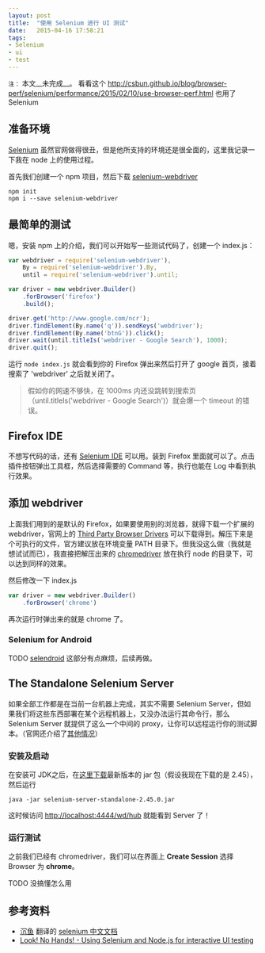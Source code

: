```yaml
---
layout: post
title:  "使用 Selenium 进行 UI 测试"
date:   2015-04-16 17:58:21
tags:
- Selenium
- ui
- test
---
```


`注：` 本文__未完成__。
看看这个 http://csbun.github.io/blog/browser-perf/selenium/performance/2015/02/10/use-browser-perf.html 也用了 Selenium

<!-- more -->

## 准备环境

[Selenium](http://www.seleniumhq.org/) 虽然官网做得很丑，但是他所支持的环境还是很全面的，这里我记录一下我在 node 上的使用过程。

首先我们创建一个 npm 项目，然后下载 [selenium-webdriver](https://www.npmjs.com/package/selenium-webdriver)

```
npm init
npm i --save selenium-webdriver
```


## 最简单的测试

嗯，安装 npm 上的介绍，我们可以开始写一些测试代码了，创建一个 index.js：

```javascript
var webdriver = require('selenium-webdriver'),
    By = require('selenium-webdriver').By,
    until = require('selenium-webdriver').until;

var driver = new webdriver.Builder()
    .forBrowser('firefox')
    .build();

driver.get('http://www.google.com/ncr');
driver.findElement(By.name('q')).sendKeys('webdriver');
driver.findElement(By.name('btnG')).click();
driver.wait(until.titleIs('webdriver - Google Search'), 1000);
driver.quit();
```

运行 `node index.js` 就会看到你的 Firefox 弹出来然后打开了 google 首页，接着搜索了 'webdriver' 之后就关闭了。

> 假如你的网速不够快，在 1000ms 内还没跳转到搜索页（until.titleIs('webdriver - Google Search')）就会爆一个 timeout 的错误。


## Firefox IDE

不想写代码的话，还有 [Selenium IDE](http://www.seleniumhq.org/projects/ide/) 可以用。装到 Firefox 里面就可以了。点击插件按钮弹出工具框，然后选择需要的 Command 等，执行也能在 Log 中看到执行效果。


## 添加 webdriver

上面我们用到的是默认的 Firefox，如果要使用别的浏览器，就得下载一个扩展的 webdriver，官网上的 [Third Party Browser Drivers](http://www.seleniumhq.org/download/) 可以下载得到。解压下来是个可执行的文件，官方建议放在环境变量 PATH 目录下。但我没这么做（我就是想试试而已），我直接把解压出来的 [chromedriver](http://chromedriver.storage.googleapis.com/index.html?path=2.15/) 放在执行 node 的目录下，可以达到同样的效果。

然后修改一下 index.js 

```javascript
var driver = new webdriver.Builder()
    .forBrowser('chrome')
```

再次运行时弹出来的就是 chrome 了。


### Selenium for Android

TODO [selendroid](http://selendroid.io/)
这部分有点麻烦，后续再做。

## The Standalone Selenium Server

如果全部工作都是在当前一台机器上完成，其实不需要 Selenium Server，但如果我们将这些东西部署在某个远程机器上，又没办法运行其命令行，那么 Selenium Server 就提供了这么一个中间的 proxy，让你可以远程运行你的测试脚本。（官网还介绍了[其他情况](http://www.seleniumhq.org/docs/03_webdriver.jsp#webdriver-and-the-selenium-server)）

### 安装及启动

在安装可 JDK之后，在[这里下载](http://selenium-release.storage.googleapis.com/index.html)最新版本的 jar 包（假设我现在下载的是 2.45），然后运行

```
java -jar selenium-server-standalone-2.45.0.jar
```

这时候访问 [http://localhost:4444/wd/hub](http://localhost:4444/wd/hub) 就能看到 Server 了！

### 运行测试

之前我们已经有 chromedriver，我们可以在界面上 __Create Session__ 选择 Browser 为 __chrome__。

TODO 没搞懂怎么用

## 参考资料

- [沉鱼](https://github.com/fool2fish) 翻译的 [selenium 中文文档](https://github.com/fool2fish/selenium-doc)
- [Look! No Hands! - Using Selenium and Node.js for interactive UI testing](http://randomjavascript.blogspot.co.uk/2015/04/look-no-hands-using-selenium-and-nodejs.html)